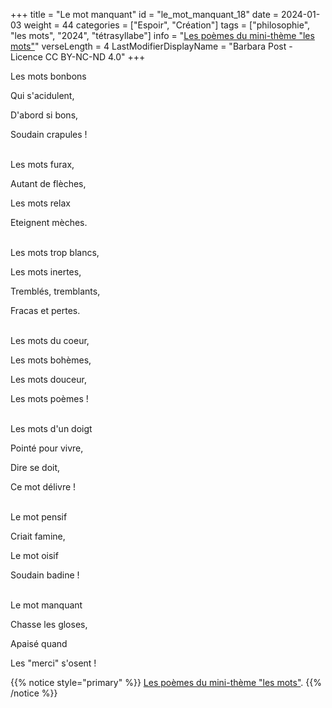 +++
title = "Le mot manquant"
id = "le_mot_manquant_18"
date = 2024-01-03
weight = 44
categories = ["Espoir", "Création"]
tags = ["philosophie", "les mots", "2024", "tétrasyllabe"]
info = "[Les poèmes du mini-thème \"les mots\"](/tags/les-mots)"
verseLength = 4
LastModifierDisplayName = "Barbara Post - Licence CC BY-NC-ND 4.0"
+++

Les mots bonbons

Qui s'acidulent,

D'abord si bons,

Soudain crapules !

 \
Les mots furax,

Autant de flèches,

Les mots relax

Eteignent mèches.

 \
Les mots trop blancs,

Les mots inertes,

Tremblés, tremblants,

Fracas et pertes.

 \
Les mots du coeur,

Les mots bohèmes,

Les mots douceur,

Les mots poèmes !

 \
Les mots d'un doigt

Pointé pour vivre,

Dire se doit,

Ce mot délivre !

 \
Le mot pensif

Criait famine,

Le mot oisif

Soudain badine !

 \
Le mot manquant

Chasse les gloses,

Apaisé quand

Les "merci" s'osent !

{{% notice style="primary" %}}
[Les poèmes du mini-thème "les mots"](/tags/les-mots).
{{% /notice %}}
